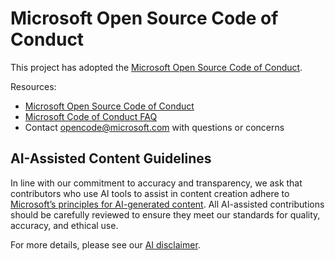 # Microsoft Open Source Code of Conduct

This project has adopted the [Microsoft Open Source Code of Conduct](https://opensource.microsoft.com/codeofconduct/).

Resources:

- [Microsoft Open Source Code of Conduct](https://opensource.microsoft.com/codeofconduct/)
- [Microsoft Code of Conduct FAQ](https://opensource.microsoft.com/codeofconduct/faq/)
- Contact [opencode@microsoft.com](mailto:opencode@microsoft.com) with questions or concerns

## AI-Assisted Content Guidelines

In line with our commitment to accuracy and transparency, we ask that contributors who use AI tools to assist in content creation adhere to [Microsoft’s principles for AI-generated content](https://learn.microsoft.com/principles-for-ai-generated-content). All AI-assisted contributions should be carefully reviewed to ensure they meet our standards for quality, accuracy, and ethical use.

For more details, please see our [AI disclaimer](./AI_DISCLAIMER.MD).
